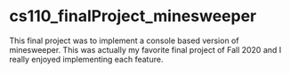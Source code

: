 # cs110_finalProject_minesweeper
This final project was to implement a console based version of minesweeper. This was actually my favorite final project of Fall 2020 and I really enjoyed implementing each feature.
